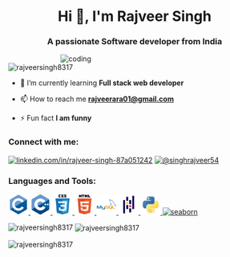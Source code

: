 <h1 align="center">Hi 👋, I'm Rajveer Singh</h1>
<h3 align="center">A passionate Software developer from India</h3>

<img align="right" alt="coding" width="400" src="![image](https://user-images.githubusercontent.com/111950194/216824073-87c829f0-135a-477c-a3b1-8c812db56f9c.png)"/>
 

<p align="left"> <img src="https://komarev.com/ghpvc/?username=rajveersingh8317&label=Profile%20views&color=0e75b6&style=flat" alt="rajveersingh8317" /> </p>

- 🌱 I’m currently learning **Full stack web developer**

- 📫 How to reach me **rajveerara01@gmail.com**

- ⚡ Fun fact **I am funny**

<h3 align="left">Connect with me:</h3>
<p align="left">
<a href="https://linkedin.com/in/linkedin.com/in/rajveer-singh-87a051242" target="blank"><img align="center" src="https://raw.githubusercontent.com/rahuldkjain/github-profile-readme-generator/master/src/images/icons/Social/linked-in-alt.svg" alt="linkedin.com/in/rajveer-singh-87a051242" height="30" width="40" /></a>
<a href="https://instagram.com/@singhrajveer54" target="blank"><img align="center" src="https://raw.githubusercontent.com/rahuldkjain/github-profile-readme-generator/master/src/images/icons/Social/instagram.svg" alt="@singhrajveer54" height="30" width="40" /></a>
</p>

<h3 align="left">Languages and Tools:</h3>
<p align="left"> <a href="https://www.cprogramming.com/" target="_blank" rel="noreferrer"> <img src="https://raw.githubusercontent.com/devicons/devicon/master/icons/c/c-original.svg" alt="c" width="40" height="40"/> </a> <a href="https://www.w3schools.com/cpp/" target="_blank" rel="noreferrer"> <img src="https://raw.githubusercontent.com/devicons/devicon/master/icons/cplusplus/cplusplus-original.svg" alt="cplusplus" width="40" height="40"/> </a> <a href="https://www.w3schools.com/css/" target="_blank" rel="noreferrer"> <img src="https://raw.githubusercontent.com/devicons/devicon/master/icons/css3/css3-original-wordmark.svg" alt="css3" width="40" height="40"/> </a> <a href="https://www.w3.org/html/" target="_blank" rel="noreferrer"> <img src="https://raw.githubusercontent.com/devicons/devicon/master/icons/html5/html5-original-wordmark.svg" alt="html5" width="40" height="40"/> </a> <a href="https://www.mysql.com/" target="_blank" rel="noreferrer"> <img src="https://raw.githubusercontent.com/devicons/devicon/master/icons/mysql/mysql-original-wordmark.svg" alt="mysql" width="40" height="40"/> </a> <a href="https://pandas.pydata.org/" target="_blank" rel="noreferrer"> <img src="https://raw.githubusercontent.com/devicons/devicon/2ae2a900d2f041da66e950e4d48052658d850630/icons/pandas/pandas-original.svg" alt="pandas" width="40" height="40"/> </a> <a href="https://www.python.org" target="_blank" rel="noreferrer"> <img src="https://raw.githubusercontent.com/devicons/devicon/master/icons/python/python-original.svg" alt="python" width="40" height="40"/> </a> <a href="https://seaborn.pydata.org/" target="_blank" rel="noreferrer"> <img src="https://seaborn.pydata.org/_images/logo-mark-lightbg.svg" alt="seaborn" width="40" height="40"/> </a> </p>

<p><img align="left" src="https://github-readme-stats.vercel.app/api/top-langs?username=rajveersingh8317&show_icons=true&locale=en&layout=compact" alt="rajveersingh8317" /></p>

<p>&nbsp;<img align="center" src="https://github-readme-stats.vercel.app/api?username=rajveersingh8317&show_icons=true&locale=en" alt="rajveersingh8317" /></p>

<p><img align="center" src="https://github-readme-streak-stats.herokuapp.com/?user=rajveersingh8317&" alt="rajveersingh8317" /></p> 



